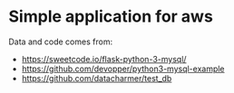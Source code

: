 # Simple application for aws

Data and code comes from: 

* https://sweetcode.io/flask-python-3-mysql/
* https://github.com/devopper/python3-mysql-example
* https://github.com/datacharmer/test_db

